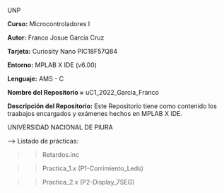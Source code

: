 UNP

**Curso:** Microcontroladores I

**Autor:** Franco Josue Garcia Cruz

**Tarjeta:** Curiosity Nano PIC18F57Q84

**Entorno:** MPLAB X IDE (v6.00)

**Lenguaje:** AMS - C

**Nombre del Repositorio =** uC1_2022_Garcia_Franco

**Descripción del Repositorio:** Este Repositorio tiene como contenido los traabajos encargados y exámenes hechos en MPLAB X IDE.

UNIVERSIDAD NACIONAL DE PIURA

—> Listado de prácticas:

>>Retardos.inc

>>Practica_1.x (P1-Corrimiento_Leds)

>>Practica_2.x (P2-Display_7SEG)
